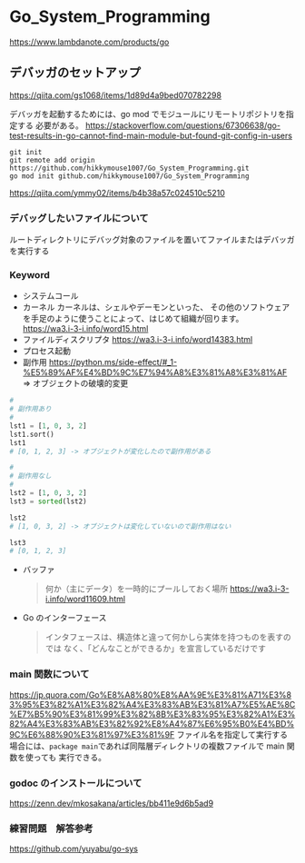 # Go_System_Programming

https://www.lambdanote.com/products/go

## デバッガのセットアップ

https://qiita.com/gs1068/items/1d89d4a9bed070782298

デバッガを起動するためには、go mod でモジュールにリモートリポジトリを指定する
必要がある。
https://stackoverflow.com/questions/67306638/go-test-results-in-go-cannot-find-main-module-but-found-git-config-in-users

```
git init
git remote add origin https://github.com/hikkymouse1007/Go_System_Programming.git
go mod init github.com/hikkymouse1007/Go_System_Programming
```

https://qiita.com/ymmy02/items/b4b38a57c024510c5210

### デバッグしたいファイルについて

ルートディレクトリにデバッグ対象のファイルを置いてファイルまたはデバッガを実行する

### Keyword

- システムコール
- カーネル
  カーネルは、シェルやデーモンといった、
  その他のソフトウェアを手足のように使うことによって、はじめて組織が回ります。
  https://wa3.i-3-i.info/word15.html
- ファイルディスクリプタ
  https://wa3.i-3-i.info/word14383.html
- プロセス起動
- 副作用
  https://python.ms/side-effect/#_1-%E5%89%AF%E4%BD%9C%E7%94%A8%E3%81%A8%E3%81%AF
  => オブジェクトの破壊的変更

```python
#
# 副作用あり
#
lst1 = [1, 0, 3, 2]
lst1.sort()
lst1
# [0, 1, 2, 3] -> オブジェクトが変化したので副作用がある
```

```python
#
# 副作用なし
#
lst2 = [1, 0, 3, 2]
lst3 = sorted(lst2)

lst2
# [1, 0, 3, 2] -> オブジェクトは変化していないので副作用はない

lst3
# [0, 1, 2, 3]
```

- バッファ

  > 何か（主にデータ）を一時的にプールしておく場所
  > https://wa3.i-3-i.info/word11609.html

- Go のインターフェース
  > インタフェースは、構造体と違って何かしら実体を持つものを表すのでは なく、「どんなことができるか」を宣言しているだけです

### main 関数について

https://jp.quora.com/Go%E8%A8%80%E8%AA%9E%E3%81%A71%E3%83%95%E3%82%A1%E3%82%A4%E3%83%AB%E3%81%A7%E5%AE%8C%E7%B5%90%E3%81%99%E3%82%8B%E3%83%95%E3%82%A1%E3%82%A4%E3%83%AB%E3%82%92%E8%A4%87%E6%95%B0%E4%BD%9C%E6%88%90%E3%81%97%E3%81%9F
ファイル名を指定して実行する場合には、`package main`であれば同階層ディレクトリの複数ファイルで main 関数を使っても
実行できる。

### godoc のインストールについて

https://zenn.dev/mkosakana/articles/bb411e9d6b5ad9

### 練習問題　解答参考

https://github.com/yuyabu/go-sys
